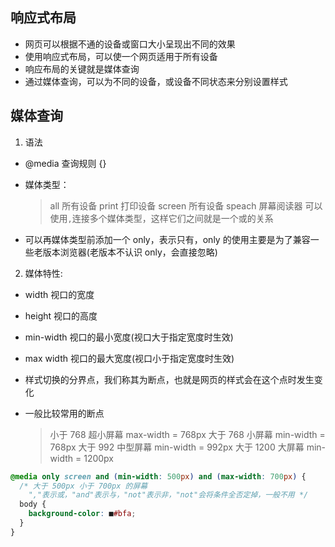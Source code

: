 ## 响应式布局

- 网页可以根据不通的设备或窗口大小呈现出不同的效果
- 使用响应式布局，可以使一个网页适用于所有设备
- 响应布局的关键就是媒体查询
- 通过媒体查询，可以为不同的设备，或设备不同状态来分别设置样式

## 媒体查询

1. 语法

- @media 查询规则 {}

- 媒体类型：

  > all 所有设备
  > print 打印设备
  > screen 所有设备
  > speach 屏幕阅读器
  > 可以使用`,`连接多个媒体类型，这样它们之间就是一个或的关系

- 可以再媒体类型前添加一个 only，表示只有，only 的使用主要是为了兼容一些老版本浏览器(老版本不认识 only，会直接忽略)

2. 媒体特性:

- width 视口的宽度
- height 视口的高度
- min-width 视口的最小宽度(视口大于指定宽度时生效)
- max width 视口的最大宽度(视口小于指定宽度时生效)

- 样式切换的分界点，我们称其为断点，也就是网页的样式会在这个点时发生变化
- 一般比较常用的断点
  > 小于 768 超小屏幕 max-width = 768px
  > 大于 768 小屏幕 min-width = 768px
  > 大于 992 中型屏幕 min-width = 992px
  > 大于 1200 大屏幕 min-width = 1200px

```css
@media only screen and (min-width: 500px) and (max-width: 700px) {
  /* 大于 500px 小于 700px 的屏幕 
    ","表示或，"and"表示与，"not"表示非，"not"会将条件全否定掉，一般不用 */
  body {
    background-color: ■#bfa;
  }
}
```
